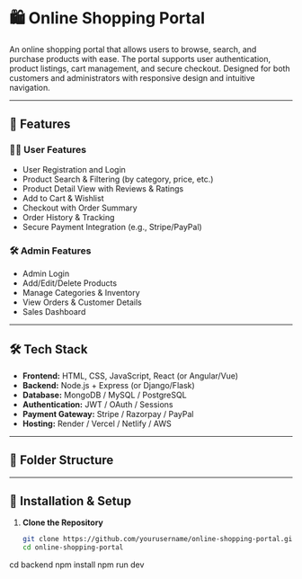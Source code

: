 # 🛍️ Online Shopping Portal

An online shopping portal that allows users to browse, search, and purchase products with ease. The portal supports user authentication, product listings, cart management, and secure checkout. Designed for both customers and administrators with responsive design and intuitive navigation.

---

## 🚀 Features

### 🧑‍💼 User Features
- User Registration and Login
- Product Search & Filtering (by category, price, etc.)
- Product Detail View with Reviews & Ratings
- Add to Cart & Wishlist
- Checkout with Order Summary
- Order History & Tracking
- Secure Payment Integration (e.g., Stripe/PayPal)

### 🛠️ Admin Features
- Admin Login
- Add/Edit/Delete Products
- Manage Categories & Inventory
- View Orders & Customer Details
- Sales Dashboard

---

## 🛠️ Tech Stack

- **Frontend:** HTML, CSS, JavaScript, React (or Angular/Vue)
- **Backend:** Node.js + Express (or Django/Flask)
- **Database:** MongoDB / MySQL / PostgreSQL
- **Authentication:** JWT / OAuth / Sessions
- **Payment Gateway:** Stripe / Razorpay / PayPal
- **Hosting:** Render / Vercel / Netlify / AWS

----

## 📁 Folder Structure


---

## 🔧 Installation & Setup

1. **Clone the Repository**
   ```bash
   git clone https://github.com/yourusername/online-shopping-portal.git
   cd online-shopping-portal
cd backend
npm install
npm run dev
